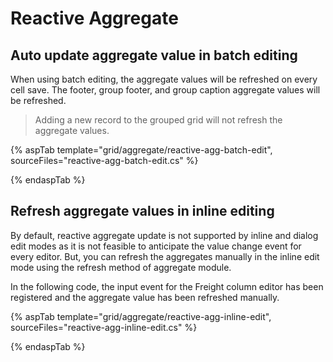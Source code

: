 # Reactive Aggregate

## Auto update aggregate value in batch editing

When using batch editing, the aggregate values will be refreshed on every cell save. The footer, group footer, and group caption aggregate values will be refreshed.

> Adding a new record to the grouped grid will not refresh the aggregate values.

{% aspTab template="grid/aggregate/reactive-agg-batch-edit", sourceFiles="reactive-agg-batch-edit.cs" %}

{% endaspTab %}

## Refresh aggregate values in inline editing

By default, reactive aggregate update is not supported by inline and dialog edit modes as it is not feasible to anticipate the value change event for every editor. But, you can refresh the aggregates manually in the inline edit mode using the refresh method of aggregate module.

In the following code, the input event for the Freight column editor has been registered and the aggregate value has been refreshed manually.

{% aspTab template="grid/aggregate/reactive-agg-inline-edit", sourceFiles="reactive-agg-inline-edit.cs" %}

{% endaspTab %}